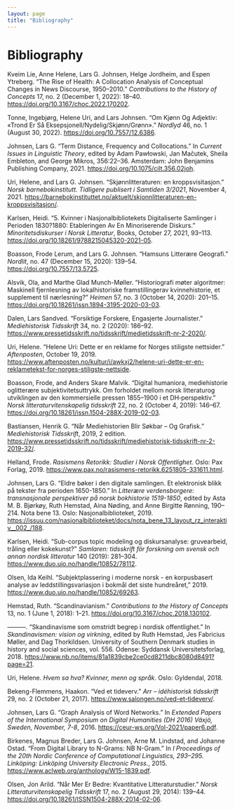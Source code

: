 ```yaml
---
layout: page
title: "Bibliography"
---
```

# Bibliography



Kveim Lie, Anne Helene, Lars G. Johnsen, Helge Jordheim, and Espen Ytreberg. “The Rise of Health: A Collocation Analysis of Conceptual Changes in News Discourse, 1950–2010.” *Contributions to the History of Concepts* 17, no. 2 (December 1, 2022): 18–40. <https://doi.org/10.3167/choc.2022.170202>.

Tonne, Ingebjørg, Helene Uri, and Lars Johnsen. “Om Kjønn Og Adjektiv: «Trond Er Så Eksepsjonell/Nydelig/Skjønn/Grønn».” *Nordlyd* 46, no. 1 (August 30, 2022). <https://doi.org/10.7557/12.6386>.

Johnsen, Lars G. “Term Distance, Frequency and Collocations.” In *Current Issues in Linguistic Theory*, edited by Adam Pawłowski, Jan Mačutek, Sheila Embleton, and George Mikros, 356:22–36. Amsterdam: John Benjamins Publishing Company, 2021. <https://doi.org/10.1075/cilt.356.02joh>.

Uri, Helene, and Lars G. Johnsen. “Skjønnlitteraturen: en kroppsvisitasjon.” *Norsk barnebokinstitutt. Tidligere publisert i Samtiden 3/2021*, November 4, 2021. <https://barnebokinstituttet.no/aktuelt/skjonnlitteraturen-en-kroppsvisitasjon/>.

Karlsen, Heidi. “5. Kvinner i Nasjonalbibliotekets Digitaliserte Samlinger i Perioden 1830?1880: Etableringen Av En Minoriserende Diskurs.” *Minoritetsdiskurser i Norsk Litteratur*, Books, October 27, 2021, 93–113. <https://doi.org/10.18261/9788215045320-2021-05>.

Boasson, Frode Lerum, and Lars G. Johnsen. “Hamsuns Litterære Geografi.” *Nordlit*, no. 47 (December 15, 2020): 139–54. <https://doi.org/10.7557/13.5725>.

Alsvik, Ola, and Marthe Glad Munch-Møller. “Historiografi møter algoritmer: Maskinell fjernlesning av lokalhistoriske framstillingerav kvinnehistorie, et supplement til nærlesning?” *Heimen* 57, no. 3 (October 14, 2020): 201–15. <https://doi.org/10.18261/issn.1894-3195-2020-03-03>.

Dalen, Lars Sandved. “Forsiktige Forskere, Engasjerte Journalister.” *Mediehistorisk Tidsskrift* 34, no. 2 (2020): 186–92. <https://www.pressetidsskrift.no/tidsskrift/medietidsskrift-nr-2-2020/>.

Uri, Helene. “Helene Uri: Dette er en reklame for Norges stiligste nettsider.” *Aftenposten*, October 19, 2019. <https://www.aftenposten.no/kultur/i/awkxj2/helene-uri-dette-er-en-reklametekst-for-norges-stiligste-nettside>.

Boasson, Frode, and Anders Skare Malvik. “Digital humaniora, mediehistorie oglitterære subjektivitetsuttrykk. Om forholdet mellom norsk litteraturog utviklingen av den kommersielle pressen 1855–1900 i et DH‑perspektiv.” *Norsk litteraturvitenskapelig tidsskrift* 22, no. 2 (October 4, 2019): 146–67. <https://doi.org/10.18261/issn.1504-288X-2019-02-03>.

Bastiansen, Henrik G. “Når Mediehistorien Blir Søkbar – Og Grafisk.” *Mediehistorisk Tidsskrift*, 2019, 2 edition. <https://www.pressetidsskrift.no/tidsskrift/mediehistorisk-tidsskrift-nr-2-2019-32/>.

Helland, Frode. *Rasismens Retorikk: Studier i Norsk Offentlighet*. Oslo: Pax Forlag, 2019. <https://www.pax.no/rasismens-retorikk.6251805-331611.html>.

Johnsen, Lars G. “Eldre bøker i den digitale samlingen. Et elektronisk blikk på tekster fra perioden 1650-1850.” In *Litterære verdensborgere: transnasjonale perspektiver på norsk bokhistorie 1519-1850*, edited by Asta M. B. Bjørkøy, Ruth Hemstad, Aina Nøding, and Anne Birgitte Rønning, 190–214. Nota bene 13. Oslo: Nasjonalbiblioteket, 2019. <https://issuu.com/nasjonalbiblioteket/docs/nota_bene_13_layout_rz_interaktiv__002_/188>.

Karlsen, Heidi. “Sub-corpus topic modeling og diskursanalyse: gruvearbeid, tråling eller kokekunst?” *Samlaren: tidsskrift för forskning om svensk och annan nordisk litteratur* 140 (2019): 281–304. <https://www.duo.uio.no/handle/10852/78112>.

Olsen, Ida Keihl. “Subjektplassering i moderne norsk - en korpusbasert analyse av leddstillingsvariasjon i bokmål det siste hundreåret,” 2019. <https://www.duo.uio.no/handle/10852/69263>.

Hemstad, Ruth. “Scandinavianism.” *Contributions to the History of Concepts* 13, no. 1 (June 1, 2018): 1–21. <https://doi.org/10.3167/choc.2018.130102>.

———. “Skandinavisme som omstridt begrep i nordisk offentlighet.” In *Skandinavismen: vision og virkning*, edited by Ruth Hemstad, Jes Fabricius Møller, and Dag Thorkildsen. University of Southern Denmark studies in history and social sciences, vol. 556. Odense: Syddansk Universitetsforlag, 2018. <https://www.nb.no/items/81a1839cbe2ce0cd8211dbc8080d8491?page=21>.

Uri, Helene. *Hvem sa hva? Kvinner, menn og språk*. Oslo: Gyldendal, 2018.

Bekeng-Flemmens, Haakon. “Ved et tideverv.” *Arr – idéhistorisk tidsskrift* 29, no. 2 (October 21, 2017). <https://www.salongen.no/ved-et-tideverv/>.

Johnsen, Lars G. “Graph Analysis of Word Networks.” In *Extended Papers of the International Symposium on Digital Humanities (DH 2016) Växjö, Sweden, November, 7-8*, 2016. <https://ceur-ws.org/Vol-2021/paper6.pdf>.

Birkenes, Magnus Breder, Lars G. Johnsen, Arne M. Lindstad, and Johanne Ostad. “From Digital Library to N-Grams: NB N-Gram.” In *I Proceedings of the 20th Nordic Conference of Computational Linguistics, 293–295. Linköping: Linköping University Electronic Press.*, 2015. <https://www.aclweb.org/anthology/W15-1839.pdf>.

Olsen, Jon Arild. “Når Mer Er Bedre: Kvantitative Litteraturstudier.” *Norsk Litteraturvitenskapelig Tidsskrift* 17, no. 2 (August 29, 2014): 139–44. <https://doi.org/10.18261/ISSN1504-288X-2014-02-06>.



